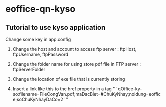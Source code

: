 # eoffice-qn-kyso

## Tutorial to use kyso application 

Change some key in app.config

1. Change the host and account to access ftp server : ftpHost, ftpUsername, ftpPassword

2. Change the folder name for using store pdf file in FTP server : ftpServerFolder

3. Change the location of exe file that is currently storing

4. Insert a link like this to the href property in a tag
   '''
   		qOffice-ky-so:filename=FileCongVan.pdf;maDacBiet=#ChuKyNhay;noidung=eoffice;soChuKyNhayDaCo=2
   '''